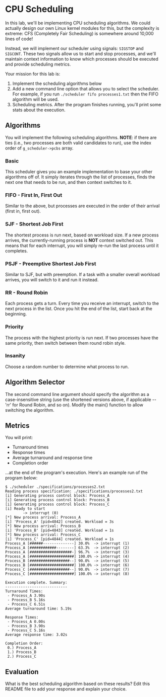 # CPU Scheduling

In this lab, we'll be implementing CPU scheduling algorithms. We could actually design our own Linux kernel modules for this, but the complexity is extreme: CFS (Completely Fair Scheduling) is somewhere around 10,000 lines of code!

Instead, we will implement our scheduler using signals: `SIGSTOP` and `SIGCONT`. These two signals allow us to start and stop processes, and we'll maintain context information to know which processes should be executed and provide scheduling metrics.

Your mission for this lab is:
1. Implement the scheduling algorithms below
2. Add a new command line option that allows you to select the scheduler. For example, if you run `./scheduler fifo processes1.txt` then the FIFO algorithm will be used.
3. Scheduling metrics. After the program finishes running, you'll print some stats about the execution.

## Algorithms

You will implement the following scheduling algorithms. **NOTE**: if there are ties (i.e., two processes are both valid candidates to run), use the index order of `g_scheduler->pcbs` array.

### Basic
This scheduler gives you an example implementation to base your other algorithms off of. It simply iterates through the list of processes, finds the next one that needs to be run, and then context switches to it.

### FIFO - First In, First Out
Similar to the above, but processes are executed in the order of their arrival (first in, first out).

### SJF - Shortest Job First
The shortest process is run next, based on workload size. If a new process arrives, the currently-running process is **NOT** context switched out. This means that for each interrupt, you will simply re-run the last process until it completes.

### PSJF - Preemptive Shortest Job First 
Similar to SJF, but with preemption. If a task with a smaller overall workload arrives, you will switch to it and run it instead.

### RR - Round Robin
Each process gets a turn. Every time you receive an interrupt, switch to the next process in the list. Once you hit the end of the list, start back at the beginning.

### Priority
The process with the highest priority is run next. If two processes have the same priority, then switch between them round robin style.

### Insanity
Choose a random number to determine what process to run.


## Algorithm Selector

The second command line argument should specify the algorithm as a case-insensitive string (use the shortened versions above, if applicable -- 'rr' for Round Robin, and so on). Modify the main() function to allow switching the algorithm.

## Metrics

You will print:
* Turnaround times
* Response times
* Average turnaround and response time
* Completion order

...at the end of the program's execution. Here's an example run of the program below:

```
$ ./scheduler ./specifications/processes2.txt
Reading process specification: ./specifications/processes2.txt
[i] Generating process control block: Process_A
[i] Generating process control block: Process_B
[i] Generating process control block: Process_C
[i] Ready to start
        -> interrupt (0)
[*] New process arrival: Process_A
[i] 'Process_A' [pid=4842] created. Workload = 3s
[*] New process arrival: Process_B
[i] 'Process_B' [pid=4843] created. Workload = 1s
[*] New process arrival: Process_C
[i] 'Process_C' [pid=4844] created. Workload = 1s
Process_A [######--------------] 30.0%  -> interrupt (1)
Process_A [############--------] 63.3%  -> interrupt (2)
Process_A [###################-] 96.7%  -> interrupt (3)
Process_A [####################] 100.0% -> interrupt (4)
Process_B [##################--] 90.0%  -> interrupt (5)
Process_B [####################] 100.0% -> interrupt (6)
Process_C [##################--] 90.0%  -> interrupt (7)
Process_C [####################] 100.0% -> interrupt (8)

Execution complete. Summary:
----------------------------
Turnaround Times:
 - Process_A 3.90s
 - Process_B 5.16s
 - Process_C 6.51s
Average turnaround time: 5.19s

Response Times:
 - Process_A 0.00s
 - Process_B 3.90s
 - Process_C 5.16s
Average response time: 3.02s

Completion Order:
 0.) Process_A
 1.) Process_B
 2.) Process_C
```

## Evaluation

What is the best scheduling algorithm based on these results? Edit this README file to add your response and explain your choice.
